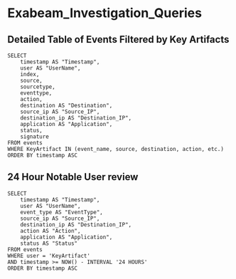 # Exabeam_Investigation_Queries

## Detailed Table of Events Filtered by Key Artifacts
```exabeam
SELECT
    timestamp AS "Timestamp", 
    user AS "UserName", 
    index, 
    source, 
    sourcetype, 
    eventtype, 
    action, 
    destination AS "Destination", 
    source_ip AS "Source_IP", 
    destination_ip AS "Destination_IP", 
    application AS "Application", 
    status, 
    signature
FROM events
WHERE KeyArtifact IN (event_name, source, destination, action, etc.)
ORDER BY timestamp ASC
```
## 24 Hour Notable User review
```exabeam
SELECT 
    timestamp AS "Timestamp", 
    user AS "UserName", 
    event_type AS "EventType", 
    source_ip AS "Source_IP", 
    destination_ip AS "Destination_IP", 
    action AS "Action", 
    application AS "Application", 
    status AS "Status"
FROM events
WHERE user = 'KeyArtifact'
AND timestamp >= NOW() - INTERVAL '24 HOURS'
ORDER BY timestamp ASC
```
